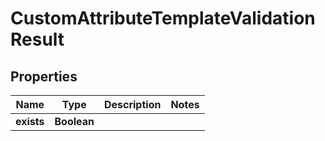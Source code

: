 

# CustomAttributeTemplateValidationResult


## Properties

| Name | Type | Description | Notes |
|------------ | ------------- | ------------- | -------------|
|**exists** | **Boolean** |  |  |



